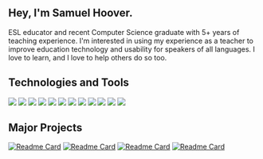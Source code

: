 ## Hey, I'm Samuel Hoover.
ESL educator and recent Computer Science graduate with 5+ years of teaching experience. I'm interested in using my experience as a teacher to improve education technology and usability for speakers of all languages. I love to learn, and I love to help others do so too.

## Technologies and Tools
![](https://img.shields.io/badge/Python-3776AB?style=flat&logo=python&logoColor=white)
![](https://img.shields.io/badge/C-A8B9CC?style=flat&logo=c&logoColor=white)
![](https://img.shields.io/badge/C++-00599C?style=flat&logo=cplusplus&logoColor=white)
![](https://img.shields.io/badge/MySQL-4479A1?style=flat&logo=mysql&logoColor=white)
![](https://img.shields.io/badge/PostgreSQL-4169E1?style=flat&logo=postgresql&logoColor=white)
![](https://img.shields.io/badge/SQLAlchemy-D71F00?style=flat&logo=sqlalchemy&logoColor=white)
![](https://img.shields.io/badge/JavaScript-F7DF1E?style=flat&logo=javascript&logoColor=white)
![](https://img.shields.io/badge/Express-000000?style=flat&logo=express&logoColor=white)
![](https://img.shields.io/badge/React-61DAFB?style=flat&logo=react&logoColor=white)
![](https://img.shields.io/badge/Node.js-5FA04E?style=flat&logo=nodedotjs&logoColor=white)
![](https://img.shields.io/badge/HTML-E34F26?style=flat&logo=html5&logoColor=white)
![](https://img.shields.io/badge/CSS-663399?style=flat&logo=css&logoColor=white)

## Major Projects
[![Readme Card](https://github-readme-stats.vercel.app/api/pin/?username=samrxh&repo=OpenForum)](https://github.com/samrxh/OpenForum)
[![Readme Card](https://github-readme-stats.vercel.app/api/pin/?username=samrxh&repo=CS340-project)](https://github.com/samrxh/CS340-project)
[![Readme Card](https://github-readme-stats.vercel.app/api/pin/?username=samrxh&repo=smallsh)](https://github.com/samrxh/smallsh)
[![Readme Card](https://github-readme-stats.vercel.app/api/pin/?username=samrxh&repo=bookmark-service)](https://github.com/samrxh/bookmark-service)
